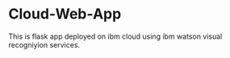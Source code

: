 # Cloud-Web-App
This is flask app deployed on ibm cloud using ibm watson visual recogniyion services.
